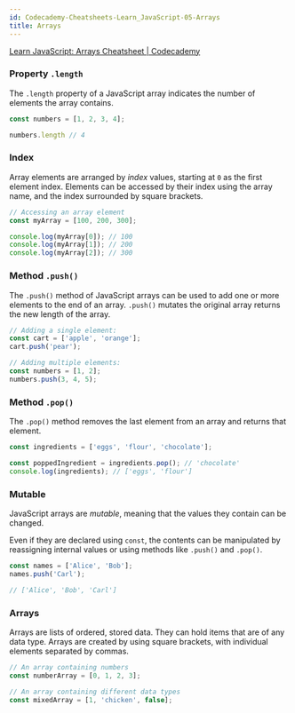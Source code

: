 ```yaml
---
id: Codecademy-Cheatsheets-Learn_JavaScript-05-Arrays
title: Arrays
---
```




[Learn JavaScript: Arrays Cheatsheet | Codecademy](https://www.codecademy.com/learn/introduction-to-javascript/modules/learn-javascript-arrays/cheatsheet)



### Property `.length`

The `.length` property of a JavaScript array indicates the number of elements the array contains.

```js
const numbers = [1, 2, 3, 4];

numbers.length // 4
```



### Index

Array elements are arranged by *index* values, starting at `0` as the first element index. Elements can be accessed by their index using the array name, and the index surrounded by square brackets.

```js
// Accessing an array element
const myArray = [100, 200, 300];

console.log(myArray[0]); // 100
console.log(myArray[1]); // 200
console.log(myArray[2]); // 300
```



### Method `.push()`

The `.push()` method of JavaScript arrays can be used to add one or more elements to the end of an array. `.push()` mutates the original array returns the new length of the array.

```js
// Adding a single element:
const cart = ['apple', 'orange'];
cart.push('pear');

// Adding multiple elements:
const numbers = [1, 2];
numbers.push(3, 4, 5);
```



### Method `.pop()`

The `.pop()` method removes the last element from an array and returns that element.

```js
const ingredients = ['eggs', 'flour', 'chocolate'];

const poppedIngredient = ingredients.pop(); // 'chocolate'
console.log(ingredients); // ['eggs', 'flour']
```



### Mutable

JavaScript arrays are *mutable*, meaning that the values they contain can be changed.

Even if they are declared using `const`, the contents can be manipulated by reassigning internal values or using methods like `.push()` and `.pop()`.

```js
const names = ['Alice', 'Bob'];
names.push('Carl');

// ['Alice', 'Bob', 'Carl']
```



### Arrays

Arrays are lists of ordered, stored data. They can hold items that are of any data type. Arrays are created by using square brackets, with individual elements separated by commas.

```js
// An array containing numbers
const numberArray = [0, 1, 2, 3];

// An array containing different data types
const mixedArray = [1, 'chicken', false];
```

